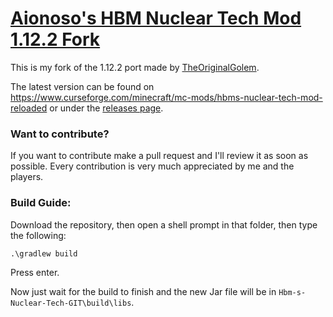 # <u>**Aionoso's HBM Nuclear Tech Mod 1.12.2 Fork**</u>

This is my fork of the 1.12.2 port made by [TheOriginalGolem](https://github.com/TheOriginalGolem/Hbm-s-Nuclear-Tech-GIT). 


The latest version can be found on https://www.curseforge.com/minecraft/mc-mods/hbms-nuclear-tech-mod-reloaded or under the [releases page](https://github.com/TheOriginalGolem/Hbm-s-Nuclear-Tech-GIT/releases).

### **Want to contribute?**

If you want to contribute make a pull request and I'll review it as soon as possible.
Every contribution is very much appreciated by me and the players.

### **Build Guide:**

Download the repository, then open a shell prompt in that folder, then type the following:

`.\gradlew build`

Press enter.

Now just wait for the build to finish and the new Jar file will be in `Hbm-s-Nuclear-Tech-GIT\build\libs`.
